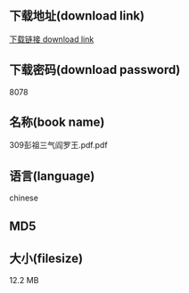 ## 下载地址(download link)
[下载链接 download link](https://voluble-croquembouche-d321dc.netlify.app/?s=309%E5%BD%AD%E7%A5%96%E4%B8%89%E6%B0%94%E9%98%8E%E7%BD%97%E7%8E%8B.pdf)

## 下载密码(download password)
8078

## 名称(book name)
309彭祖三气阎罗王.pdf.pdf

## 语言(language)
chinese

## MD5


## 大小(filesize)
12.2 MB
